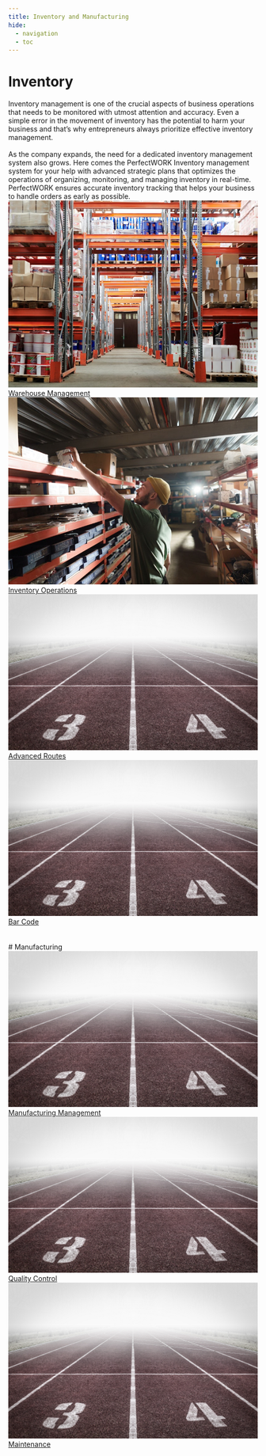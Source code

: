 ```yaml
---
title: Inventory and Manufacturing
hide:
  - navigation
  - toc
---
```


# Inventory
<div class="p-7">
Inventory management is one of the crucial aspects of business operations that needs to be monitored with utmost attention and accuracy. Even a simple error in the movement of inventory has the potential to harm your business and that’s why entrepreneurs always prioritize effective inventory management. 
<br/><br/>
As the company expands, the need for a dedicated inventory management system also grows. Here comes the PerfectWORK Inventory management system for your help with advanced strategic plans that optimizes the operations of organizing, monitoring, and managing inventory in real-time. PerfectWORK ensures accurate inventory tracking that helps your business to handle orders as early as possible.
</div>

<section>
<!-- This example requires Tailwind CSS v2.0+ -->
<div class="relative bg-white overflow-hidden">
 <div class="p-7 grid grid-cols-1 sm:grid-cols-1 md:grid-cols-5 lg:grid-cols-5 xl:grid-cols-5 gap-5">
    <a href="01_warehouse_management" class="rounded overflow-hidden shadow-lg">
      <img class="w-full" src="assets/warehouse_management.jpg" alt="Platform">
      <div class="px-6 py-2">
        <div class="font-regular text-l mb-2" >Warehouse Management</div>
      </div>
    </a>
    <a href="02_inventory_operations" class="rounded overflow-hidden shadow-lg">
      <img class="w-full" src="assets/inventory_operations.jpg" alt="Platform">
      <div class="px-6 py-2">
        <div class="font-regular text-l mb-2" >Inventory Operations</div>
      </div>
    </a>
    <a href="01_getting_started" class="rounded overflow-hidden shadow-lg">
      <img class="w-full" src="assets/getting_started.jpg" alt="Platform">
      <div class="px-6 py-2">
        <div class="font-regular text-l mb-2" >Advanced Routes</div>
      </div>
    </a>
    <a href="01_getting_started" class="rounded overflow-hidden shadow-lg">
      <img class="w-full" src="assets/getting_started.jpg" alt="Platform">
      <div class="px-6 py-2">
        <div class="font-regular text-l mb-2" >Bar Code</div>
      </div>
    </a>
</div>
</section>
<br />
<br />
# Manufacturing
<section>
<!-- This example requires Tailwind CSS v2.0+ -->
<div class="relative bg-white overflow-hidden">
 <div class="p-7 grid grid-cols-1 sm:grid-cols-1 md:grid-cols-5 lg:grid-cols-5 xl:grid-cols-5 gap-5">
    <a href="01_warehouse_managament" class="rounded overflow-hidden shadow-lg">
      <img class="w-full" src="assets/getting_started.jpg" alt="Platform">
      <div class="px-6 py-2">
        <div class="font-regular text-l mb-2" >Manufacturing Management</div>
      </div>
    </a>
    <a href="01_getting_started" class="rounded overflow-hidden shadow-lg">
      <img class="w-full" src="assets/getting_started.jpg" alt="Platform">
      <div class="px-6 py-2">
        <div class="font-regular text-l mb-2" >Quality Control</div>
      </div>
    </a>
    <a href="01_getting_started" class="rounded overflow-hidden shadow-lg">
      <img class="w-full" src="assets/getting_started.jpg" alt="Platform">
      <div class="px-6 py-2">
        <div class="font-regular text-l mb-2" >Maintenance</div>
      </div>
    </a>
</div>
</section>